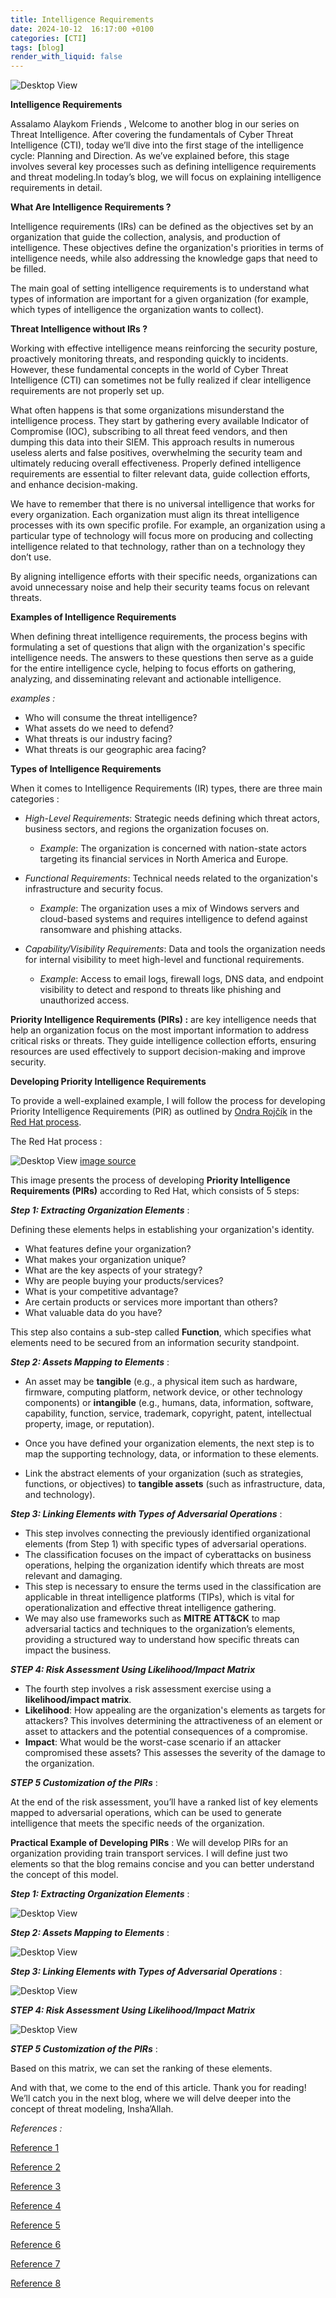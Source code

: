 ```yaml
---
title: Intelligence Requirements
date: 2024-10-12  16:17:00 +0100
categories: [CTI]
tags: [blog]
render_with_liquid: false
---
```

![Desktop View](/media/IR.png)

**Intelligence Requirements**

Assalamo Alaykom Friends , Welcome to another blog in our series on Threat Intelligence. After covering the fundamentals of Cyber Threat Intelligence (CTI), 
today we’ll dive into the first stage of the intelligence cycle: Planning and Direction. As we’ve explained before, this stage involves several key processes such as defining intelligence requirements and threat modeling.In today’s blog, 
we will focus on explaining intelligence requirements in detail. 

**What Are Intelligence Requirements ?**

Intelligence requirements (IRs) can be defined as the objectives set by an organization that guide the collection, analysis, and production of intelligence. These objectives define the organization's priorities in terms of intelligence needs, while also addressing the knowledge gaps that need to be filled.

The main goal of setting intelligence requirements is to understand what types of information are important for a given organization (for example, which types of intelligence the organization wants to collect).

**Threat Intelligence without IRs ?**

Working with effective intelligence means reinforcing the security posture, proactively monitoring threats, and responding quickly to incidents. However, these fundamental concepts in the world of Cyber Threat Intelligence (CTI) can sometimes not be fully realized if clear intelligence requirements are not properly set up.

What often happens is that some organizations misunderstand the intelligence process. They start by gathering every available Indicator of Compromise (IOC), subscribing to all threat feed vendors, and then dumping this data into their SIEM. This approach results in numerous useless alerts and false positives, overwhelming the security team and ultimately reducing overall effectiveness. Properly defined intelligence requirements are essential to filter relevant data, guide collection efforts, and enhance decision-making.

We have to remember that there is no universal intelligence that works for every organization. Each organization must align its threat intelligence processes with its own specific profile. For example, an organization using a particular type of technology will focus more on producing and collecting intelligence related to that technology, rather than on a technology they don’t use.

By aligning intelligence efforts with their specific needs, organizations can avoid unnecessary noise and help their security teams focus on relevant threats.


**Examples of  Intelligence Requirements**

When defining threat intelligence requirements, the process begins with formulating a set of questions that align with the organization's specific intelligence needs. The answers to these questions then serve as a guide for the entire intelligence cycle, helping to focus efforts on gathering, analyzing, and disseminating relevant and actionable intelligence.

*examples :*
* Who will consume the threat intelligence?
* What assets do we need to defend?
* What threats is our industry facing?
* What threats is our geographic area facing?




**Types of Intelligence Requirements**

When it comes to Intelligence Requirements (IR) types, there are three main categories :


- *High-Level Requirements*: Strategic needs defining which threat actors, business sectors, and regions the organization focuses on.  
  * *Example*: The organization is concerned with nation-state actors targeting its financial services in North America and Europe.

- *Functional Requirements*: Technical needs related to the organization's infrastructure and security focus.  
  *  *Example*: The organization uses a mix of Windows servers and cloud-based systems and requires intelligence to defend against ransomware and phishing attacks.

- *Capability/Visibility Requirements*: Data and tools the organization needs for internal visibility to meet high-level and functional requirements.  
  * *Example*: Access to email logs, firewall logs, DNS data, and endpoint visibility to detect and respond to threats like phishing and unauthorized access.



**Priority Intelligence Requirements (PIRs) :** are key intelligence needs that help an organization focus on the most important information to address critical risks or threats. They guide intelligence collection efforts, ensuring resources are used effectively to support decision-making and improve security.

**Developing Priority Intelligence Requirements**

To provide a well-explained example, I will follow the process for developing Priority Intelligence Requirements (PIR) as outlined by [Ondra Rojčík](https://medium.com/@orojcik) in the [Red Hat process](https://github.com/redhat-infosec/priority-intelligence-requirements-dev).


The Red Hat process : 

![Desktop View](/media/IR1.png)
[image source](https://medium.com/@orojcik/developing-priority-intelligence-requirements-for-your-cyber-threat-intelligence-program-fab25bf414ff)

This image presents the process of developing **Priority Intelligence Requirements (PIRs)** according to Red Hat, which consists of 5 steps:

***Step 1: Extracting Organization Elements*** :

Defining these elements helps in establishing your organization's identity.
- What features define your organization?
- What makes your organization unique?
- What are the key aspects of your strategy?
- Why are people buying your products/services?
- What is your competitive advantage?
- Are certain products or services more important than others?
- What valuable data do you have?

This step also contains a sub-step called **Function**, which specifies what elements need to be secured from an information security standpoint.

***Step 2: Assets Mapping to Elements*** :

- An asset may be **tangible** (e.g., a physical item such as hardware, firmware, computing platform, network device, or other technology components) or **intangible** (e.g., humans, data, information, software, capability, function, service, trademark, copyright, patent, intellectual property, image, or reputation).

- Once you have defined your organization elements, the next step is to map the supporting technology, data, or information to these elements.

- Link the abstract elements of your organization (such as strategies, functions, or objectives) to **tangible assets** (such as infrastructure, data, and technology).

***Step 3: Linking Elements with Types of Adversarial Operations*** :

- This step involves connecting the previously identified organizational elements (from Step 1) with specific types of adversarial operations.
- The classification focuses on the impact of cyberattacks on business operations, helping the organization identify which threats are most relevant and damaging.
- This step is necessary to ensure the terms used in the classification are applicable in threat intelligence platforms (TIPs), which is vital for operationalization and effective threat intelligence gathering.
- We may also use frameworks such as **MITRE ATT&CK** to map adversarial tactics and techniques to the organization’s elements, providing a structured way to understand how specific threats can impact the business.


***STEP 4: Risk Assessment Using Likelihood/Impact Matrix***
- The fourth step involves a risk assessment exercise using a **likelihood/impact matrix**.
- **Likelihood**: How appealing are the organization's elements as targets for attackers? This involves determining the attractiveness of an element or asset to attackers and the potential consequences of a compromise.
- **Impact**: What would be the worst-case scenario if an attacker compromised these assets? This assesses the severity of the damage to the organization.

***STEP 5  Customization of the PIRs*** : 

At the end of the risk assessment, you’ll have a ranked list of key elements mapped to adversarial operations, which can be used to generate intelligence that meets the specific needs of the organization.


**Practical Example of Developing PIRs** :
We will develop PIRs for an organization providing train transport services. I will define just two elements so that the blog remains concise and you can better understand the concept of this model.

***Step 1: Extracting Organization Elements*** :



![Desktop View](/media/IR2.png)



***Step 2: Assets Mapping to Elements*** :


![Desktop View](/media/IR3.png)



***Step 3: Linking Elements with Types of Adversarial Operations*** :



![Desktop View](/media/IR4.png)


***STEP 4: Risk Assessment Using Likelihood/Impact Matrix***



![Desktop View](/media/IR5.png)

***STEP 5  Customization of the PIRs*** : 

Based on this matrix, we can set the ranking of  these elements.


And with that, we come to the end of this article. Thank you for reading! We’ll catch you in the next blog, where we will delve deeper into the concept of threat modeling, Insha’Allah.








*References :*

[Reference 1](https://isc.sans.edu/diary/Defining+Threat+Intelligence+Requirements/21519)

[Reference 2](https://www.youtube.com/watch?v=PL4d3Gqr1vY)

[Reference 3](https://warnerchad.medium.com/intelligence-requirements-in-cti-c81724a1c7a2)

[Reference 4](https://medium.com/@orojcik/developing-priority-intelligence-requirements-for-your-cyber-threat-intelligence-program-fab25bf414ff)

[Reference 5 ](https://medium.com/@orojcik/developing-priority-intelligence-requirements-for-your-cyber-threat-intelligence-program-fab25bf414ff)

[Reference 6](https://github.com/redhat-infosec/priority-intelligence-requirements-dev)

[Reference 7 ](https://medium.com/@orojcik/developing-priority-intelligence-requirements-for-your-cyber-threat-intelligence-program-fab25bf414ff)

[Reference 8](https://csrc.nist.gov/glossary/term/asset#:~:text=An%20asset%20may%20be%20tangible,%2C%20image%2C%20or%20reputation)